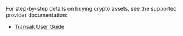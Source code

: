 For step-by-step details on buying crypto assets, see the supported provider documentation:

* [Transak User Guide](https://support.transak.com/en/articles/7846055-buying-cryptocurrency-for-beginners)
<!--
* [Ramp User Guide](https://support.ramp.network/en/articles/18887-how-to-use-ramp)

* [Onramp Money User Documentation](https://onramp.gitbook.io/onramp) 
-->
